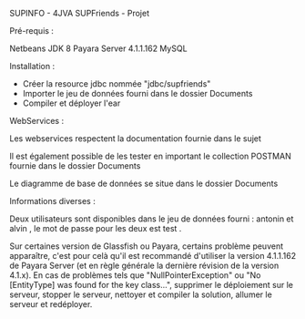 SUPINFO - 4JVA SUPFriends - Projet


Pré-requis :

Netbeans
JDK 8
Payara Server 4.1.1.162
MySQL



Installation : 

- Créer la resource jdbc nommée "jdbc/supfriends"
- Importer le jeu de données fourni dans le dossier Documents
- Compiler et déployer l'ear



WebServices : 

Les webservices respectent la documentation fournie dans le sujet

Il est également possible de les tester en important le collection POSTMAN fournie dans le dossier Documents


Le diagramme de base de données se situe dans le dossier Documents



Informations diverses : 

Deux utilisateurs sont disponibles dans le jeu de données fourni : antonin et alvin , le mot de passe pour les deux est test .

Sur certaines version de Glassfish ou Payara, certains problème peuvent apparaître, c'est pour celà qu'il est recommandé d'utiliser la version 4.1.1.162 de Payara Server (et en règle générale la dernière révision de la version 4.1.x). 
En cas de problèmes tels que "NullPointerException" ou "No [EntityType] was found for the key class...", supprimer le déploiement sur le serveur, stopper le serveur, nettoyer et compiler la solution, allumer le serveur et redéployer.